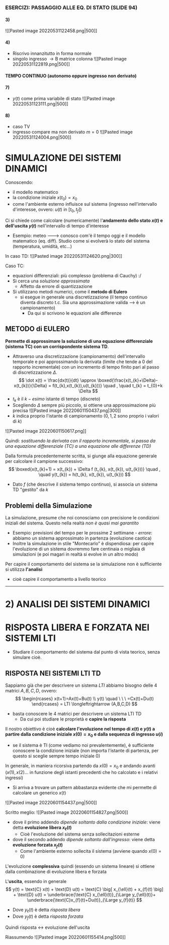### ESERCIZI: PASSAGGIO ALLE EQ. DI STATO (SLIDE 94)
#### 3) 
 ![[Pasted image 20220531122458.png|500]]

#### 4)
- Riscrivo innanzitutto in forma normale
- singolo ingresso $\to \text{B}$ matrice colonna 
![[Pasted image 20220531122819.png|500]]

#### TEMPO CONTINUO (autonomo oppure ingresso non derivato)
#### 7)
- $y(t)$ come prima variabile di stato
![[Pasted image 20220531123111.png|500]]

#### 8)
- caso TV
- ingresso compare ma non derivato $m=0$
![[Pasted image 20220531124004.png|500]]


# SIMULAZIONE DEI SISTEMI DINAMICI
Conoscendo:
- il modello matematico
- la condizione iniziale $x(t_{0}) = x_{0}$
- come l'ambiente esterno influisce sul sistema (ingresso nell'intervallo d'interesse, ovvero: $u(t)$ in $[t_{0},t_{f}]$)

Ci si chiede come calcolare (numericamente) l'**andamento dello stato $x(t)$ e dell'uscita $y(t)$** nell'intervallo di tempo d'interesse
- Esempio: meteo ---> conosco com'è il tempo oggi e il modello matematico (eq. diff). Studio come si evolverà lo stato del sistema (temperatura, umidità, etc...)

In caso TD:
![[Pasted image 20220531124620.png|300]]

Caso TC:
- equazioni differenziali: più complesso (problema di Cauchy) :/
- Si cerca una *soluzione approssimata*
	- Affetto da errore di quantizzazione
- Si utilizzano metodi numerici, come il **metodo di Eulero**
	- si esegue in generale una discretizzazione (il tempo continuo diventa discreto t.c. Sia una approssimazione valida --> è un campionamento)
		- Da qui si scrivono le equazioni alle differenze

## METODO di EULERO
**Permette di approssimare la soluzione di una equazione differenziale (sistema TC) con un corrispondente sistema TD**. 
- Attraverso una discretizzazione (campionamento) dell'intervallo temporale e poi approssimando la derivata (limite che tende a $0$ del rapporto incrementale) con un incremento di tempo finito pari al passo di discretizzazione $\Delta$.
$$
\dot x(t) = \frac{dx(t)}{dt} \approx \boxed{\frac{x(t_{k}+\Delta)-x(t_{k})}{\Delta} = f(t_{k},x(t_{k}),u(t_{k}))}  \quad , \quad t_{k} = t_{0}+k \Delta
$$
- $t_{k}$ è il $k-esimo$ istante di tempo (discreto)
- Scegliendo $\Delta$ sempre più piccolo, si ottiene una approssimazione più precisa
![[Pasted image 20220601150437.png|300]]
- $k$ indica proprio l'istante di campionamento ($0,1,2$ sono proprio i valori di $k$)

![[Pasted image 20220601150617.png]]

Quindi: *sostituendo la derivata con il rapporto incrementale, si passa da una equazione differenziale (TC) a una equazione alle differenze (TD)*

Dalla formula precedentemente scritta, si giunge alla equazione generale per calcolare il campione successivo:
$$
\boxed{x(t_{k}+1) = x(t_{k}) + \Delta f (t_{k}, x(t_{k}), u(t_{k}))}  \quad , \quad y(t_{k}) = h(t_{k},  x(t_{k}), u(t_{k}))
$$
- Dato $f$ (che descrive il sistema tempo continuo), si associa un sistema TD "gestito" da $k$


## Problemi della Simulazione
La simulazione, presume che noi conosciamo con precisione le condizioni iniziali del sistema. Questo nella realtà *non è quasi mai garantito*
- Esempio: previsioni del tempo per le prossime $2$ settimane - *errore*: abbiamo un sistema approssimato in partenza (evoluzione caotica)
- Inoltre la simulazione in stile "Montecarlo" è dispendiosa: per capire l'evoluzione di un sistema dovremmo fare centinaia o migliaia di simulazioni (e poi magari in realtà si evolve in un altro modo)

Per capire il comportamento del sistema se la simulazione non è sufficiente si utilizza **l'analisi**
- cioè capire il comportamento a livello teorico

---

# **2) ANALISI DEI SISTEMI DINAMICI**

# RISPOSTA LIBERA E FORZATA NEI SISTEMI LTI
- Studiare il comportamento del sistema dal punto di vista teorico, senza simulare cioè.


## RISPOSTA NEI SISTEMI LTI TD
Sappiamo già che per descrivere un sistema $LTI$ abbiamo bisogno delle $4$ matrici $A,B,C,D$, ovvero:
$$
\begin{rcases} x(t+1)=Ax(t)+Bu(t) \\ y(t) \quad \ \ \ =Cx(t)+Du(t)  \end{rcases} = LTI \longleftrightarrow (A,B,C,D)
$$
- basta conoscere le $4$ matrici per descrivere un sistema LTI TD
	- Da cui poi studiare le proprietà e **capire la risposta**

Il nostro obiettivo è cioè **calcolare l'evoluzione nel tempo di $x(t)$ e $y(t)$ a partire dalla condizione iniziale $x(0)=x_{0}$ e dalla sequenza di ingresso $u(i)$**
- se il sistema è TI (come vediamo noi prevalentemente), è sufficiente conoscere la condizione iniziale (non importa l'istante di partenza, per questo si sceglie sempre tempo iniziale $0$)

In generale, in maniera ricorsiva partendo da $x(0) = x_{0}$ e andando avanti ($x(1),x(2) \dots$ in funzione degli istanti precedenti che ho calcolato e i relativi ingressi)
- Si arriva a trovare un pattern abbastanza evidente che mi permette di calcolare un generico $x(t)$

![[Pasted image 20220601154437.png|500]]

Scritto meglio:
![[Pasted image 20220601154827.png|500]]

- dove il primo addendo *dipende soltanto dalla condizione iniziale*: viene detta **evoluzione libera $x_{\ell}(t)$**
	- Cioè l'evoluzione del sistema senza sollecitazioni esterne
- dove il secondo addendo *dipende soltanto dall'ingresso*: viene detta **evoluzione forzata $x_{f}(t)$**
	- Come l'ambiente esterno sollecita il sistema (avviene quando $x(0)=0$)

L'evoluzione **complessiva** quindi (essendo un sistema lineare) si ottiene dalla combinazione di evoluzione libera e forzata

L'**uscita**, essendo in generale
$$
y(t) = \text{C} x(t)  + \text{D} u(t) = \text{C} \big[ x_{\ell}(t) + x_{f}(t) \big] + \text{D} u(t) = \underbrace{\text{C} x_{\ell}(t)}_{\Large y_{\ell}(t)}+ \underbrace{\text{C}x_{f}(t)+Du(t)}_{\Large y_{f}(t)}
$$
- Dove $y_{\ell}(t)$ è detta *risposta libera*
- Dove $y_{f}(t)$ è detta *risposta forzata*

Quindi risposta $\longleftrightarrow$ evoluzione dell'uscita

Riassumendo
![[Pasted image 20220601155414.png|500]]

